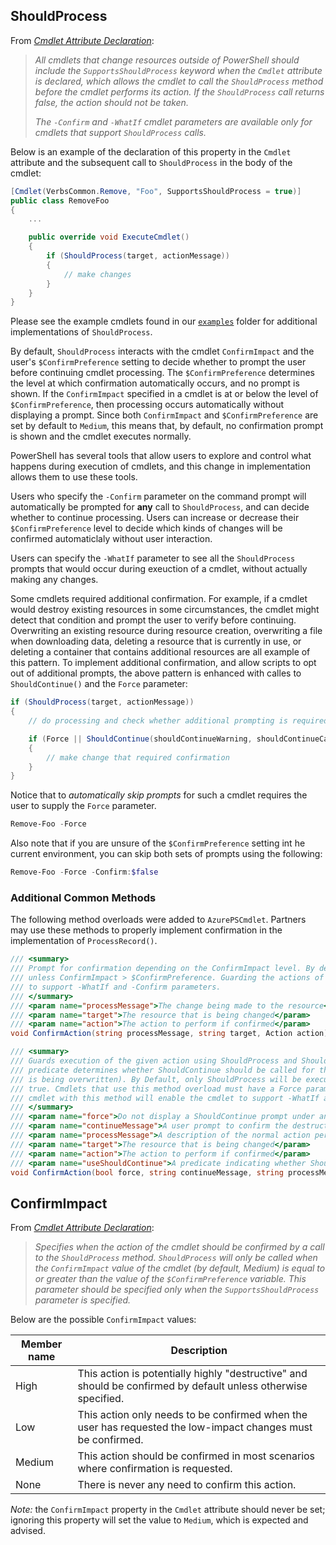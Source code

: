 ## ShouldProcess

From [_Cmdlet Attribute Declaration_](https://learn.microsoft.com/en-us/powershell/developer/cmdlet/cmdlet-attribute-declaration):

> _All cmdlets that change resources outside of PowerShell should include the `SupportsShouldProcess` keyword when the `Cmdlet` attribute is declared, which allows the cmdlet to call the `ShouldProcess` method before the cmdlet performs its action. If the `ShouldProcess` call returns false, the action should not be taken._
>
> _The `-Confirm` and `-WhatIf` cmdlet parameters are available only for cmdlets that support `ShouldProcess` calls._

Below is an example of the declaration of this property in the `Cmdlet` attribute and the subsequent call to `ShouldProcess` in the body of the cmdlet:

```cs
[Cmdlet(VerbsCommon.Remove, "Foo", SupportsShouldProcess = true)]
public class RemoveFoo
{
    ...

    public override void ExecuteCmdlet()
    {
        if (ShouldProcess(target, actionMessage))
        {
            // make changes
        }
    }
}
```

Please see the example cmdlets found in our [`examples`](../examples) folder for additional implementations of `ShouldProcess`.

By default, `ShouldProcess` interacts with the cmdlet `ConfirmImpact` and the user's `$ConfirmPreference` setting to decide whether to prompt the user before continuing cmdlet processing. The `$ConfirmPreference` determines the level at which confirmation automatically occurs, and no prompt is shown. If the `ConfirmImpact` specified in a cmdlet is at or below the level of `$ConfirmPreference`, then processing occurs automatically without displaying a prompt. Since both `ConfirmImpact` and `$ConfirmPreference` are set by default to `Medium`, this means that, by default, no confirmation prompt is shown and the cmdlet executes normally.

PowerShell has several tools that allow users to explore and control what happens during execution of cmdlets, and this change in implementation allows them to use these tools.

Users who specify the `-Confirm` parameter on the command prompt will automatically be prompted for **any** call to `ShouldProcess`, and can decide whether to continue processing. Users can increase or decrease their `$ConfirmPreference` level to decide which kinds of changes will be confirmed automaticlaly without user interaction.

Users can specify the `-WhatIf` parameter to see all the `ShouldProcess` prompts that would occur during exeuction of a cmdlet, without actually making any changes.

Some cmdlets required additional confirmation. For example, if a cmdlet would destroy existing resources in some circumstances, the cmdlet might detect that condition and prompt the user to verify before continuing. Overwriting an existing resource during resource creation, overwriting a file when downloading data, deleting a resource that is currently in use, or deleting a container that contains additional resources are all example of this pattern. To implement additional confirmation, and allow scripts to opt out of additional prompts, the above pattern is enhanced with calles to `ShouldContinue()` and the `Force` parameter:

```cs
if (ShouldProcess(target, actionMessage))
{
    // do processing and check whether additional prompting is required

    if (Force || ShouldContinue(shouldContinueWarning, shouldContinueCaption))
    {
        // make change that required confirmation
    }
}
```

Notice that to _automatically skip prompts_ for such a cmdlet requires the user to supply the `Force` parameter.

```powershell
Remove-Foo -Force
```

Also note that if you are unsure of the `$ConfirmPreference` setting int he current environment, you can skip both sets of prompts using the following:

```powershell
Remove-Foo -Force -Confirm:$false
```

### Additional Common Methods

The following method overloads were added to `AzurePSCmdlet`. Partners may use these methods to properly implement confirmation in the implementation of `ProcessRecord()`.

```cs
/// <summary>
/// Prompt for confirmation depending on the ConfirmImpact level. By default, no confirmation prompt occurs
/// unless ConfirmImpact > $ConfirmPreference. Guarding the actions of a cmdlet with this method will enable
/// to support -WhatIf and -Confirm parameters.
/// </summary>
/// <param name="processMessage">The change being made to the resource</param>
/// <param name="target">The resource that is being changed</param>
/// <param name="action">The action to perform if confirmed</param>
void ConfirmAction(string processMessage, string target, Action action);

/// <summary>
/// Guards execution of the given action using ShouldProcess and ShouldContinue. The optional useShouldContinue
/// predicate determines whether ShouldContinue should be called for this particular action (e.g., a resource
/// is being overwritten). By Default, only ShouldProcess will be executed unless useShouldContinue returns
/// true. Cmdlets that use this method overload must have a Force parameter. Guarding the actions of a
/// cmdlet with this method will enable the cmdlet to support -WhatIf and -Confirm parameters.
/// </summary>
/// <param name="force">Do not display a ShouldContinue prompt under any circumstances</param>
/// <param name="continueMessage">A user prompt to confirm the destructive change if useShouldContinue returns true</param>
/// <param name="processMessage">A description of the normal action performed by the cmdlet.</param>
/// <param name="target">The resource that is being changed</param>
/// <param name="action">The action to perform if confirmed</param>
/// <param name="useShouldContinue">A predicate indicating whether ShouldContinue should be invoked for this action</param>
void ConfirmAction(bool force, string continueMessage, string processMessage, string target, Action action, Func<bool> useShouldContinue);
```

## ConfirmImpact

From [_Cmdlet Attribute Declaration_](https://learn.microsoft.com/en-us/powershell/developer/cmdlet/cmdlet-attribute-declaration):

> _Specifies when the action of the cmdlet should be confirmed by a call to the `ShouldProcess` method. `ShouldProcess` will only be called when the `ConfirmImpact` value of the cmdlet (by default, Medium) is equal to or greater than the value of the `$ConfirmPreference` variable. This parameter should be specified only when the `SupportsShouldProcess` parameter is specified._

Below are the possible `ConfirmImpact` values:

| Member name | Description                                                                                                    |
|-------------|----------------------------------------------------------------------------------------------------------------|
| High        | This action is potentially highly "destructive" and should be confirmed by default unless otherwise specified. |
| Low         | This action only needs to be confirmed when the user has requested the low-impact changes must be confirmed.   |
| Medium      | This action should be confirmed in most scenarios where confirmation is requested.                             |
| None        | There is never any need to confirm this action.                                                                |

_Note:_ the `ConfirmImpact` property in the `Cmdlet` attribute should never be set; ignoring this property will set the value to `Medium`, which is expected and advised.